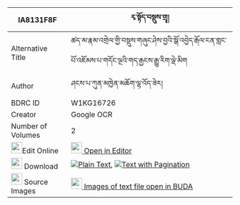 |IA8131F8F|རྭ་སྟོད་བསྡུས་གྲྭ། 
| --- | --- 
|Alternative Title |ཚད་མ་རྣམ་འགྲེལ་གྱི་བསྡུས་གཞུང་ཤེས་བྱའི་སྒོ་འབྱེད་རྒོལ་ངན་གླང་པོ་འཇོམས་པ་གདོང་ལྔའི་གད་རྒྱངས་རྒྱུ་རིག་ལྡེ་མིག
|Author| ཤངས་པ་ཀུན་མཁྱེན་མཆོག་ལྷ་འོད་ཟེར།
|BDRC ID | W1KG16726
|Creator | Google OCR
|Number of Volumes| 2
|<img width="25" src="https://img.icons8.com/color/25/000000/edit-property.png">Edit Online| [<img width="25" src="https://avatars.githubusercontent.com/u/45091458?s=200&v=4"> Open in Editor](http://editor.openpecha.org/IA8131F8F)
|<img width="25" src="https://img.icons8.com/fluent/48/000000/download-2.png"/>  Download | [![](https://img.icons8.com/color/20/000000/txt.png)Plain Text](https://github.com/Openpecha/IA8131F8F/releases/download/v1/ra_to_dudra_plain_IA8131F8F.zip), [![](https://img.icons8.com/color/20/000000/txt.png)Text with Pagination](https://github.com/Openpecha/IA8131F8F/releases/download/v1/ra_to_dudra_pages_IA8131F8F.zip)
|<img width="25" src="https://img.icons8.com/plasticine/100/000000/pictures-folder.png"/>  Source Images | [<img width="25" src="https://library.bdrc.io/icons/BUDA-small.svg"> Images of text file open in BUDA](https://library.bdrc.io/show/bdr:W1KG16726)